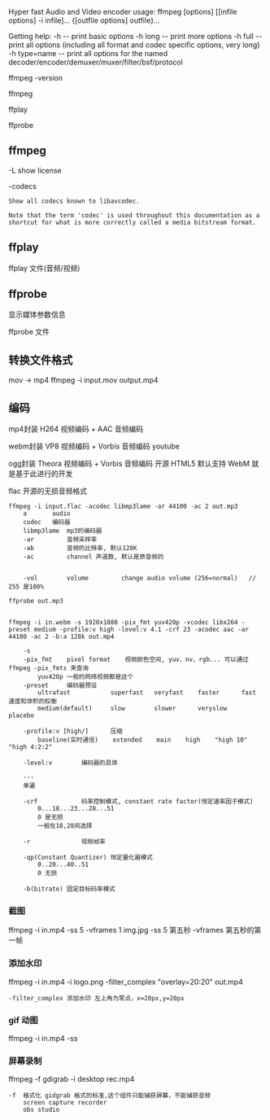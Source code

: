 Hyper fast Audio and Video encoder
usage: ffmpeg [options] [[infile options] -i infile]... {[outfile options] outfile}...

Getting help:
    -h              -- print basic options
    -h long         -- print more options
    -h full         -- print all options (including all format and codec specific options, very long)
    -h type=name    -- print all options for the named decoder/encoder/demuxer/muxer/filter/bsf/protocol

ffmpeg -version



ffmpeg

ffplay

ffprobe



## ffmpeg

-L  show license

-codecs

    Show all codecs known to libavcodec.

    Note that the term 'codec' is used throughout this documentation as a
    shortcut for what is more correctly called a media bitstream format.



## ffplay

ffplay 文件(音频/视频)


## ffprobe

显示媒体参数信息

ffprobe 文件


## 转换文件格式

mov -> mp4
    ffmpeg -i input.mov output.mp4


## 编码

mp4封装
    H264 视频编码 + AAC 音频编码

webm封装
    VP8 视频编码 + Vorbis 音频编码
    youtube

ogg封装
    Theora 视频编码 + Vorbis 音频编码
    开源
    HTML5 默认支持
    WebM 就是基于此进行的开发


flac 开源的无损音频格式

    ffmpeg -i input.flac -acodec libmp3lame -ar 44100 -ac 2 out.mp3
        a       audio
        codec   编码器
        libmp3lame  mp3的编码器
        -ar         音频采样率
        -ab         音频的比特率, 默认128K
        -ac         channel 声道数, 默认是原音频的


        -vol        volume         change audio volume (256=normal)   // 255 是100%

    ffprobe out.mp3


    ffmpeg -i in.webm -s 1920x1080 -pix_fmt yuv420p -vcodec libx264 -preset medium -profile:v high -level:v 4.1 -crf 23 -acodec aac -ar 44100 -ac 2 -b:a 128k out.mp4

        -s 
        -pix_fmt    pixel format    视频颜色空间, yuv、nv、rgb... 可以通过 ffmpeg -pix_fmts 来查询
            yuv420p 一般的网络视频都是这个
        -preset     编码器预设
            ultrafast           superfast   veryfast    faster      fast            速度和体积的权衡
            medium(default)     slow        slower      veryslow    placebo
        
        -profile:v [high/]      压缩
            baseline(实时通信)    extended    main    high    "high 10"  "high 4:2:2"
        
        -level:v        编码器的具体

        ---
        单遍
        
        -crf            码率控制模式, constant rate factor(恒定速率因子模式)
            0...18...23...28...51
            0 是无损
            一般在18,28间选择
        
        -r              视频帧率
        
        -qp(Constant Quantizer) 恒定量化器模式
            0..20...40..51
            0 无损
        
        -b(bitrate) 固定目标码率模式



### 截图

ffmpeg -i in.mp4 -ss 5 -vframes 1 img.jpg
    -ss 5       第五秒
    -vframes    第五秒的第一帧

### 添加水印

ffmpeg -i in.mp4 -i logo.png -filter_complex "overlay=20:20" out.mp4

    -filter_complex 添加水印 左上角为零点，x=20px,y=20px

### gif 动图

ffmpeg -i in.mp4 -ss

### 屏幕录制

ffmpeg -f gdigrab -i desktop rec.mp4
    
    -f  格式化 gidgrab 格式的标准,这个组件只能捕获屏幕，不能捕获音频
        screen capture recorder
        obs studio
    
